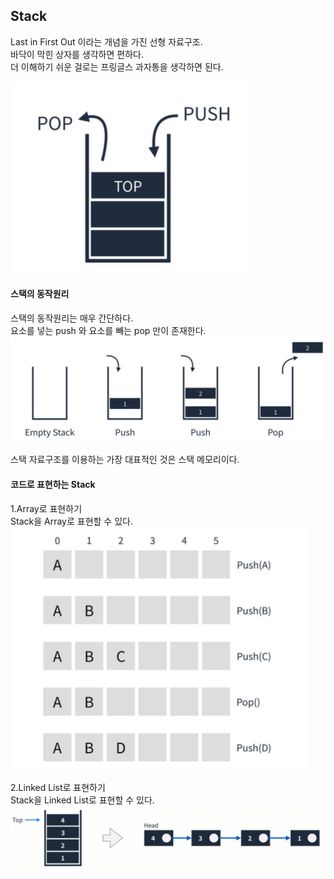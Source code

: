 ## Stack
Last in First Out 이라는 개념을 가진 선형 자료구조.  
바닥이 막힌 상자를 생각하면 편하다.  
더 이해하기 쉬운 걸로는 프링글스 과자통을 생각하면 된다.  

![img](../img/stack.PNG)  

#### 스택의 동작원리
스택의 동작원리는 매우 간단하다.  
요소를 넣는 push 와 요소를 빼는 pop 만이 존재한다.  
![img](../img/stack2.PNG)  
  
스택 자료구조를 이용하는 가장 대표적인 것은 스택 메모리이다.  
  
#### 코드로 표현하는 Stack
1.Array로 표현하기  
Stack을 Array로 표현할 수 있다.  
![img](../img/stack3.PNG)  
  
2.Linked List로 표현하기  
Stack을 Linked List로 표현할 수 있다.  
![img](../img/stack4.PNG)  
